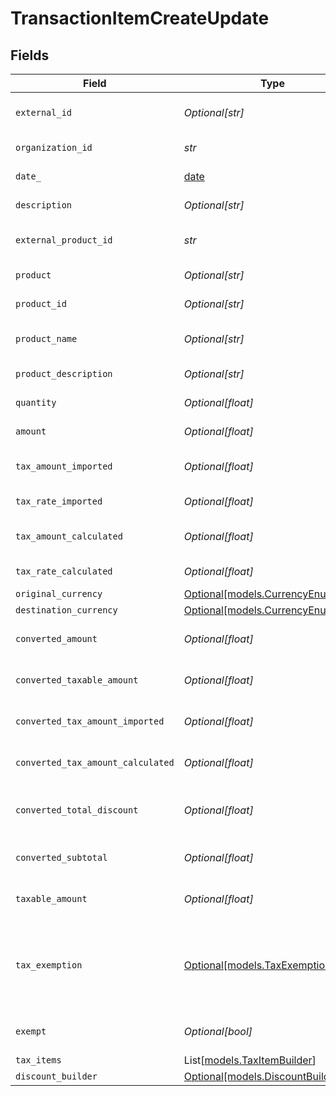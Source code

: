 # TransactionItemCreateUpdate


## Fields

| Field                                                                | Type                                                                 | Required                                                             | Description                                                          |
| -------------------------------------------------------------------- | -------------------------------------------------------------------- | -------------------------------------------------------------------- | -------------------------------------------------------------------- |
| `external_id`                                                        | *Optional[str]*                                                      | :heavy_minus_sign:                                                   | External item identifier.                                            |
| `organization_id`                                                    | *str*                                                                | :heavy_check_mark:                                                   | Organization identifier.                                             |
| `date_`                                                              | [date](https://docs.python.org/3/library/datetime.html#date-objects) | :heavy_check_mark:                                                   | Date/time of item.                                                   |
| `description`                                                        | *Optional[str]*                                                      | :heavy_minus_sign:                                                   | Item description                                                     |
| `external_product_id`                                                | *str*                                                                | :heavy_check_mark:                                                   | External product identifier.                                         |
| `product`                                                            | *Optional[str]*                                                      | :heavy_minus_sign:                                                   | Product name                                                         |
| `product_id`                                                         | *Optional[str]*                                                      | :heavy_minus_sign:                                                   | Product identifier.                                                  |
| `product_name`                                                       | *Optional[str]*                                                      | :heavy_minus_sign:                                                   | Product name (detailed)                                              |
| `product_description`                                                | *Optional[str]*                                                      | :heavy_minus_sign:                                                   | Product description                                                  |
| `quantity`                                                           | *Optional[float]*                                                    | :heavy_minus_sign:                                                   | Quantity of item.                                                    |
| `amount`                                                             | *Optional[float]*                                                    | :heavy_minus_sign:                                                   | Item amount.                                                         |
| `tax_amount_imported`                                                | *Optional[float]*                                                    | :heavy_minus_sign:                                                   | Imported tax amount for the item.                                    |
| `tax_rate_imported`                                                  | *Optional[float]*                                                    | :heavy_minus_sign:                                                   | Imported tax rate.                                                   |
| `tax_amount_calculated`                                              | *Optional[float]*                                                    | :heavy_minus_sign:                                                   | Calculated tax amount for the item.                                  |
| `tax_rate_calculated`                                                | *Optional[float]*                                                    | :heavy_minus_sign:                                                   | Calculated tax rate.                                                 |
| `original_currency`                                                  | [Optional[models.CurrencyEnum]](../models/currencyenum.md)           | :heavy_minus_sign:                                                   | N/A                                                                  |
| `destination_currency`                                               | [Optional[models.CurrencyEnum]](../models/currencyenum.md)           | :heavy_minus_sign:                                                   | N/A                                                                  |
| `converted_amount`                                                   | *Optional[float]*                                                    | :heavy_minus_sign:                                                   | Converted item amount.                                               |
| `converted_taxable_amount`                                           | *Optional[float]*                                                    | :heavy_minus_sign:                                                   | Converted taxable amount.                                            |
| `converted_tax_amount_imported`                                      | *Optional[float]*                                                    | :heavy_minus_sign:                                                   | Converted imported tax amount.                                       |
| `converted_tax_amount_calculated`                                    | *Optional[float]*                                                    | :heavy_minus_sign:                                                   | Converted calculated tax amount                                      |
| `converted_total_discount`                                           | *Optional[float]*                                                    | :heavy_minus_sign:                                                   | Converted total discount amount.                                     |
| `converted_subtotal`                                                 | *Optional[float]*                                                    | :heavy_minus_sign:                                                   | Converted subtotal amount.                                           |
| `taxable_amount`                                                     | *Optional[float]*                                                    | :heavy_minus_sign:                                                   | Taxable amount for the item.                                         |
| `tax_exemption`                                                      | [Optional[models.TaxExemptionEnum]](../models/taxexemptionenum.md)   | :heavy_minus_sign:                                                   | This enum is used to determine if a transaction is exempt from tax.  |
| `exempt`                                                             | *Optional[bool]*                                                     | :heavy_minus_sign:                                                   | Indicates if the item is exempt.                                     |
| `tax_items`                                                          | List[[models.TaxItemBuilder](../models/taxitembuilder.md)]           | :heavy_minus_sign:                                                   | N/A                                                                  |
| `discount_builder`                                                   | [Optional[models.DiscountBuilder]](../models/discountbuilder.md)     | :heavy_minus_sign:                                                   | N/A                                                                  |